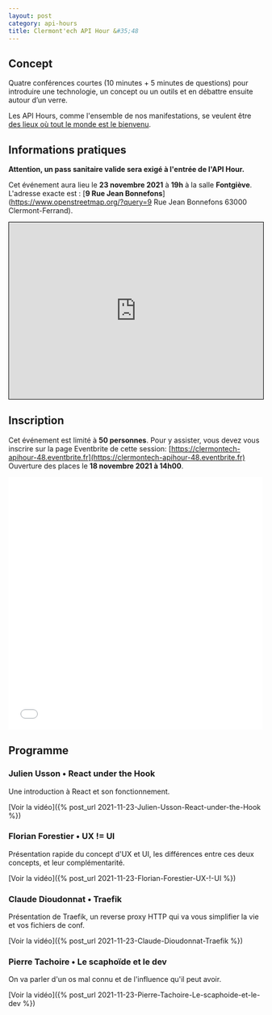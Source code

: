 ```yaml
---
layout: post
category: api-hours
title: Clermont'ech API Hour &#35;48
---
```


## Concept

Quatre conférences courtes (10 minutes + 5 minutes de questions)
pour introduire une technologie, un concept ou un outils et en débattre ensuite
autour d’un verre.

Les API Hours, comme l'ensemble de nos manifestations, se veulent être [des
lieux où tout le monde est le bienvenu](/code-of-conduct.html).


## Informations pratiques

**Attention, un pass sanitaire valide sera exigé à l'entrée de l'API Hour.**

Cet événement aura lieu le **23 novembre 2021** à **19h**  à la salle **Fontgiève**. L'adresse
exacte est : [**9 Rue Jean Bonnefons**](https://www.openstreetmap.org/?query=9 Rue Jean Bonnefons 63000 Clermont-Ferrand).
<iframe width="100%" height="350" frameborder="0" scrolling="no" marginheight="0" marginwidth="0" src="https://www.openstreetmap.org/export/embed.html?bbox=3.0766439437866215%2C45.7817858875913%2C3.079326152801514%2C45.783156986603444" style="border: 1px solid black"></iframe>
<br/>

## Inscription

Cet événement est limité à **50 personnes**.  Pour y assister, vous devez vous
inscrire sur la page Eventbrite de cette session: [https://clermontech-apihour-48.eventbrite.fr](https://clermontech-apihour-48.eventbrite.fr)
Ouverture des places le **18 novembre 2021 à 14h00**.

<iframe src="//eventbrite.fr/tickets-external?eid=211319922577&ref=etckt" frameborder="0" height="500" width="100%" vspace="0" hspace="0" marginheight="5" marginwidth="5" scrolling="auto" allowtransparency="true"></iframe>

<br/>

## Programme

### Julien Usson • React under the Hook

Une introduction à React et son fonctionnement.

[Voir la vidéo]({% post_url 2021-11-23-Julien-Usson-React-under-the-Hook %})

### Florian Forestier • UX != UI

Présentation rapide du concept d'UX et UI, les différences entre ces deux concepts, et leur complémentarité.

[Voir la vidéo]({% post_url 2021-11-23-Florian-Forestier-UX-!-UI %})

### Claude Dioudonnat • Traefik

Présentation de Traefik, un reverse proxy HTTP qui va vous simplifier la vie et vos fichiers de conf.

[Voir la vidéo]({% post_url 2021-11-23-Claude-Dioudonnat-Traefik %})

### Pierre Tachoire • Le scaphoïde et le dev

On va parler d'un os mal connu et de l'influence qu'il peut avoir.

[Voir la vidéo]({% post_url 2021-11-23-Pierre-Tachoire-Le-scaphoide-et-le-dev %})

